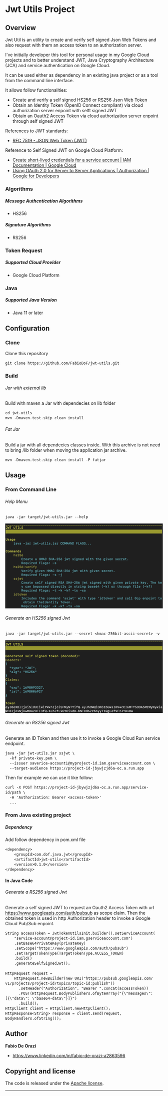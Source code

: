 # Jwt Utils Project
## Overview
Jwt Util is an utility to create and verify self signed Json Web Tokens and also request with them an access token to an authorization server.

I've initially developer this tool for personal usage in my Google Cloud projects and to better understand JWT, Java Cryptography Architecture (JCA) and service authentication on Google Cloud.

It can be used either as dependency in an existing java project or as a tool from the command line interface.

It allows follow functionalities:
* Create and verify a self signed HS256 or RS256 Json Web Token
* Obtain an Identity Token (OpenID Connect compliant) via cloud authorization server enpoint with selft signed JWT
* Obtain an Oauth2 Access Token via cloud authorization server enpoint through self signed JWT

References to JWT standards:
* [RFC 7519 - JSON Web Token (JWT)](https://datatracker.ietf.org/doc/html/rfc7519)

Reference to Self Signed JWT on Google Cloud Platform:
* [Create short-lived credentials for a service account | IAM Documentation | Google Cloud](https://cloud.google.com/iam/docs/create-short-lived-credentials-direct#sa-credentials-jwt)
* [Using OAuth 2.0 for Server to Server Applications | Authorization | Google for Developers](https://developers.google.com/identity/protocols/oauth2/service-account)

### Algorithms
##### Message Authentication Algorithms
* HS256
##### Signature Algorithms
* RS256
### Token Request
##### Supported Cloud Provider
* Google Cloud Platform
### Java
##### Supported Java Version
* Java 11 or later
## Configuration
### Clone
Clone this repository
```
git clone https://github.com/FabioDoF/jwt-utils.git
```
### Build
###### Jar with external lib
Build with maven a Jar with dependecies on lib folder
```
cd jwt-utils
mvn -Dmaven.test.skip clean install
```
###### Fat Jar
Build a jar with all dependecies classes inside. With this archive is not need to bring /lib folder
when moving the application jar archive.
```
mvn -Dmaven.test.skip clean install -P fatjar
```

## Usage
### From Command Line
###### Help Menu
```
java -jar target/jwt-utils.jar --help
```
![Alt text](screen/jwt-token-utils-help.png)
###### Generate an HS256 signed Jwt
```
java -jar target/jwt-utils.jar --secret <hmac-256bit-ascii-secret> -v
```
![Alt text](screen/jwt-token-utils-hs256-verbose.png)
###### Generate an RS256 signed Jwt
Generate an ID Token and then use it to invoke a Google Cloud Run service endpoint.
```
java -jar jwt-utils.jar ssjwt \
  -kf private-key.pem \
  --issuer saverice-account1@myproject-id.iam.gserviceaccount.com \
  --target-audience https://project-id-jbywjzjd6a-oc.a.run.app
```
Then for example we can use it like follow:
```
curl -X POST https://project-id-jbywjzjd6a-oc.a.run.app/service-id/path \
  -H 'Authorization: Bearer <access-token>'
  ...
```
### From Java existing project
##### Dependency
Add follow dependency in pom.xml file
```
<dependency>
    <groupId>com.dof.java.jwt</groupId>
    <artifactId>jwt-utils</artifactId>
    <version>0.1.0</version>
</dependency>
```
#### In Java Code
###### Generate a RS256 signed Jwt
Generate a self signed JWT to request an Oauth2 Access Token with url https://www.googleapis.com/auth/pubsub as scope claim.
Then the obtained token is used in http Authorization header to invoke a Google Cloud Pub/Sub enpoint.
```
String accessToken = JwtTokenUtilsInit.builder().setServiceAccount(
    "service-account@project-id.iam.gserviceaccount.com")
    .setBase64PrivateKey(privateKey)
    .setScope("https://www.googleapis.com/auth/pubsub")
    .setTargetTokenType(TargetTokenType.ACCESS_TOKEN)
    .build()
    .generateSelfSignedJwt();

HttpRequest request =
    HttpRequest.newBuilder(new URI("https://pubsub.googleapis.com/ v1/projects/project-id/topics/topic-id:publish"))
      .setHeader("Authorization", "Bearer ".concat(accessToken))
      .POST(HttpRequest.BodyPublishers.ofByteArray("{\"messages\": [{\"data\": \"base64-data\"}]}")
      .build();
HttpClient client = HttpClient.newHttpClient();
HttpResponse<String> response = client.send(request, BodyHandlers.ofString());
```
## Author

**Fabio De Orazi**

* https://www.linkedin.com/in/fabio-de-orazi-a2863596
## Copyright and license

The code is released under the [Apache license](LICENSE?raw=true).

---------------------------------------

